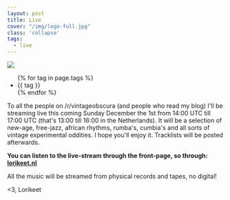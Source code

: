 ```yaml
---
layout: post
title: Live
cover: "/img/logo-full.jpg"
class: 'collapse'
tags:
  - live
---
```


<img class='cover' src="{{ page.cover }}"/>

<p>
  <ul class="tags">
    {% for tag in page.tags %}
      <li>{{ tag }}</li>
    {% endfor %}
  </ul>
</p>

<p>
  To all the people on /r/vintageobscura (and people who read my blog) I'll be streaming live this coming
  Sunday December the 1st from 14:00 UTC till 17:00 UTC (that's 13:00 till 16:00 in the Netherlands). It will be a selection of new-age,
  free-jazz, african rhythms, rumba's, cumbia's and all sorts of vintage
  experimental oddities. I hope you'll enjoy it. Tracklists will be posted afterwards.
</p>

<p>
  <strong>
  You can listen to the live-stream through the front-page, so through: <a href="/">lorikeet.nl</a>
  </strong>
</p>

<p>
  All the music will be streamed from physical records and tapes, no digital!
</p>

<p>
  <3, Lorikeet
</p>
